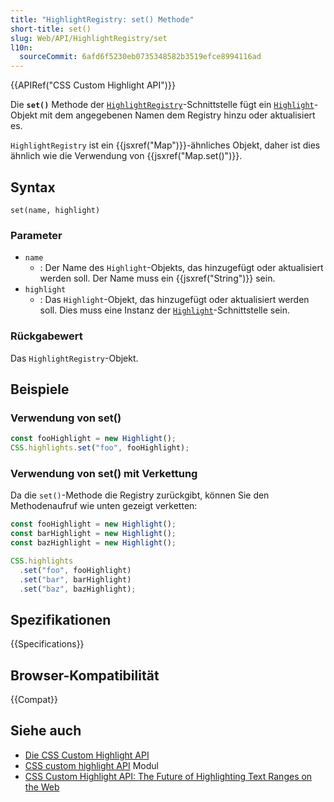 ```yaml
---
title: "HighlightRegistry: set() Methode"
short-title: set()
slug: Web/API/HighlightRegistry/set
l10n:
  sourceCommit: 6afd6f5230eb0735348582b3519efce8994116ad
---
```


{{APIRef("CSS Custom Highlight API")}}

Die **`set()`** Methode der [`HighlightRegistry`](/de/docs/Web/API/HighlightRegistry)-Schnittstelle fügt ein [`Highlight`](/de/docs/Web/API/Highlight)-Objekt mit dem angegebenen Namen dem Registry hinzu oder aktualisiert es.

`HighlightRegistry` ist ein {{jsxref("Map")}}-ähnliches Objekt, daher ist dies ähnlich wie die Verwendung von {{jsxref("Map.set()")}}.

## Syntax

```js-nolint
set(name, highlight)
```

### Parameter

- `name`
  - : Der Name des `Highlight`-Objekts, das hinzugefügt oder aktualisiert werden soll. Der Name muss ein {{jsxref("String")}} sein.
- `highlight`
  - : Das `Highlight`-Objekt, das hinzugefügt oder aktualisiert werden soll. Dies muss eine Instanz der [`Highlight`](/de/docs/Web/API/Highlight)-Schnittstelle sein.

### Rückgabewert

Das `HighlightRegistry`-Objekt.

## Beispiele

### Verwendung von set()

```js
const fooHighlight = new Highlight();
CSS.highlights.set("foo", fooHighlight);
```

### Verwendung von set() mit Verkettung

Da die `set()`-Methode die Registry zurückgibt, können Sie den Methodenaufruf wie unten gezeigt verketten:

```js
const fooHighlight = new Highlight();
const barHighlight = new Highlight();
const bazHighlight = new Highlight();

CSS.highlights
  .set("foo", fooHighlight)
  .set("bar", barHighlight)
  .set("baz", bazHighlight);
```

## Spezifikationen

{{Specifications}}

## Browser-Kompatibilität

{{Compat}}

## Siehe auch

- [Die CSS Custom Highlight API](/de/docs/Web/API/CSS_Custom_Highlight_API)
- [CSS custom highlight API](/de/docs/Web/CSS/CSS_custom_highlight_API) Modul
- [CSS Custom Highlight API: The Future of Highlighting Text Ranges on the Web](https://css-tricks.com/css-custom-highlight-api-early-look/)
